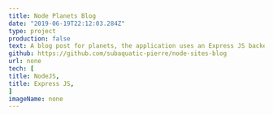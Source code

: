 ```yaml
---
title: Node Planets Blog
date: "2019-06-19T22:12:03.284Z"
type: project
production: false
text: A blog post for planets, the application uses an Express JS backend as a server and simple HTML templates for the front end.
github: https://github.com/subaquatic-pierre/node-sites-blog 
url: none
tech: [
title: NodeJS,
title: Express JS,
]
imageName: none
---
```

